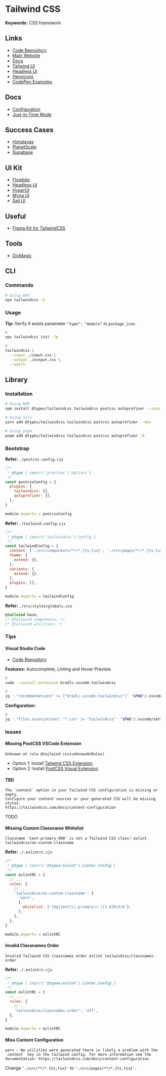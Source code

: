 # Tailwind CSS

**Keywords:** CSS framework

<!-- TODO: Lint not working with VS Code -->

## Links

- [Code Repository](https://github.com/tailwindlabs/tailwindcss)
- [Main Website](https://tailwindcss.com)
- [Docs](https://tailwindcss.com/docs)
- [Tailwind UI](https://tailwindui.com)
- [Headless UI](https://headlessui.dev/react/menu)
- [Heroicons](https://heroicons.com)
- [CodePen Examples](https://codepen.io/search/pens?q=tailwind)

## Docs

- [Configuration](https://tailwindcss.com/docs/configuration)
- [Just-in-Time Mode](https://tailwindcss.com/docs/just-in-time-mode)

## Success Cases

- [Himalayas](https://himalayas.app/)
- [PlanetScale](https://planetscale.com)
- [Supabase](https://supabase.io/)

## UI Kit

- [Flowbite](/flowbite.md)
- [Headless UI](https://headlessui.com)
- [HyperUI](https://hyperui.dev)
- [Myna UI](https://mynaui.com)
- [Sail UI](https://sailui.github.io/ui/)

<!--
https://preline.co
-->

## Useful

- [Figma Kit for TailwindCSS](https://github.com/ecklf/tailwindcss-figma-kit)

## Tools

- [DivMagic](/divmagic.md)

## CLI

### Commands

```sh
# Using NPX
npx tailwindcss -h
```

### Usage

**Tip:** Verify if exists parameter `"type": "module"` in `package.json`.

```sh
#
npx tailwindcss init -fp

#
tailwindcss \
  --input ./input.css \
  --output ./output.css \
  --watch
```

## Library

### Installation

```sh
# Using NPM
npm install @types/tailwindcss tailwindcss postcss autoprefixer --save-dev

# Using Yarn
yarn add @types/tailwindcss tailwindcss postcss autoprefixer --dev

# Using pnpm
pnpm add @types/tailwindcss tailwindcss postcss autoprefixer -D
```

### Bootstrap

**Refer:** `./postcss.config.cjs`

```cjs
/**
 * @type { import('prettier').Options }
 */
const postcssConfig = {
  plugins: {
    tailwindcss: {},
    autoprefixer: {},
  },
}

module.exports = postcssConfig
```

**Refer:** `./tailwind.config.cjs`

```cjs
/**
 * @type { import('tailwindcss').Config }
 */
const tailwindConfig = {
  content: ['./src/components/**/*.{ts,tsx}', './src/pages/**/*.{ts,tsx}'],
  theme: {
    extend: {},
  },
  variants: {
    extend: {},
  },
  plugins: [],
}

module.exports = tailwindConfig
```

**Refer:** `./src/styles/globals.css`

```css
@tailwind base;
/* @tailwind components; */
/* @tailwind utilities; */
```

### Tips

<!-- #### Vercel Ignore

**Docs:** [Ignored Files and Folders](https://vercel.com/docs/concepts/deployments/build-step#ignored-files-and-folders)

```sh
echo '!/tailwind.config.cjs' > ./.vercelignore
``` -->

#### Visual Studio Code

- [Code Repository](https://github.com/tailwindlabs/tailwindcss-intellisense)

**Features:** Autocomplete, Linting and Hover Preview.

```sh
#
code --install-extension bradlc.vscode-tailwindcss

#
jq '."recommendations" += ["bradlc.vscode-tailwindcss"]' "$PWD"/.vscode/extensions.json | sponge "$PWD"/.vscode/extensions.json
```

**Configuration:**

```sh
#
jq '."files.associations"."*.css" |= "tailwindcss"' "$PWD"/.vscode/settings.json | sponge "$PWD"/.vscode/settings.json
```

### Issues

#### Missing PostCSS VSCode Extension

```log
Unknown at rule @tailwind css(unknownAtRules)
```

- Option 1: Install [Tailwind CSS Extension](#visual-studio-code)
- Option 2: Install [PostCSS Visual Extension](/postcss.md#visual-studio-code)

#### TBD

```log
The `content` option in your Tailwind CSS configuration is missing or empty.
Configure your content sources or your generated CSS will be missing styles.
https://tailwindcss.com/docs/content-configuration
```

TODO

#### Missing Custom Classname Whitelist

```log
Classname 'text-primary-900' is not a Tailwind CSS class! eslint tailwindcss/no-custom-classname
```

**Refer:** `./.eslintrc.cjs`

```cjs
/**
 * @type { import('@types/eslint').Linter.Config }
 */
const eslintRC = {
  // ...
  rules: {
    // ...
    'tailwindcss/no-custom-classname': [
      'warn',
      {
        whitelist: ['(bg|text)\\-primary\\-([1-9]0|5)0'],
      },
    ],
  },
}

module.exports = eslintRC
```

#### Invalid Classnames Order

```log
Invalid Tailwind CSS classnames order eslint tailwindcss/classnames-order
```

**Refer:** `./.eslintrc.cjs`

```cjs
/**
 * @type { import('@types/eslint').Linter.Config }
 */
const eslintRC = {
  // ...
  rules: {
    // ...
    'tailwindcss/classnames-order': 'off',
  },
}

module.exports = eslintRC
```

#### Miss Content Configuration

```log
warn - No utilities were generated there is likely a problem with the `content` key in the tailwind config. For more information see the documentation: https://tailwindcss.com/docs/content-configuration
```

Change `'./src/**/*.{ts,tsx}'` to `'./src/pages/**/*.{ts,tsx}'`.
